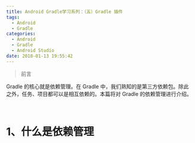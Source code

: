 ```yaml
---
title: Android Gradle学习系列：（五）Gradle 插件
tags:
  - Android
  - Gradle
categories:
  - Android
  - Gradle
  - Android Studio
date: 2018-01-13 19:55:42
---
```


>前言

Gradle 的核心就是依赖管理。在 Gradle 中，我们熟知的是第三方依赖包。除此之外，任务、项目都可以是相互依赖的。本篇将对 Gradle 的依赖管理进行介绍。
<!--- more --->
<br/>

# 1、什么是依赖管理
<br/>



​




